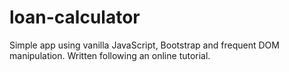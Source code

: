 # loan-calculator
Simple app using vanilla JavaScript, Bootstrap and frequent DOM manipulation. Written following an online tutorial.
